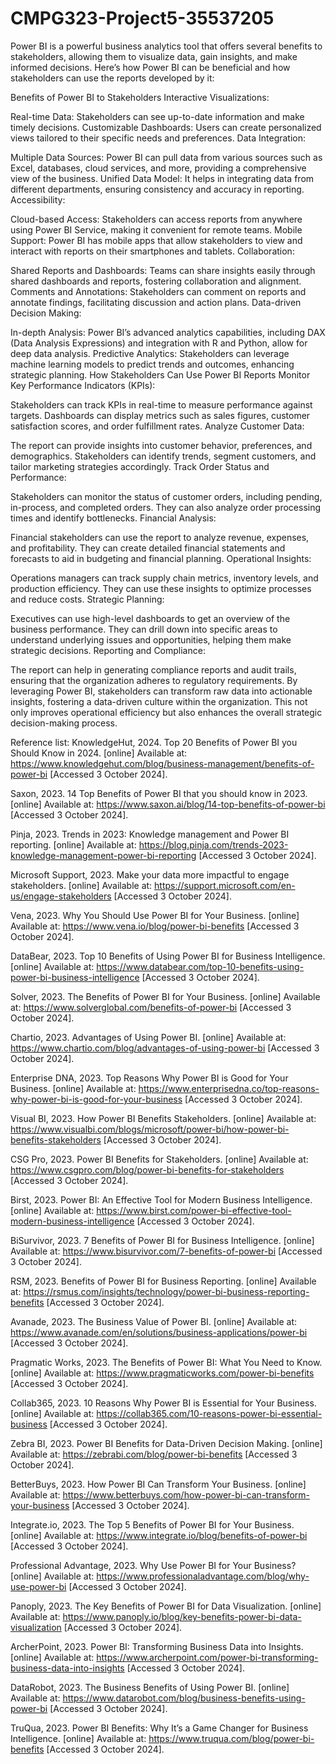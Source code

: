 # CMPG323-Project5-35537205
Power BI is a powerful business analytics tool that offers several benefits to stakeholders, allowing them to visualize data, gain insights, and make informed decisions. Here’s how Power BI can be beneficial and how stakeholders can use the reports developed by it:

Benefits of Power BI to Stakeholders
Interactive Visualizations:

Real-time Data: Stakeholders can see up-to-date information and make timely decisions.
Customizable Dashboards: Users can create personalized views tailored to their specific needs and preferences.
Data Integration:

Multiple Data Sources: Power BI can pull data from various sources such as Excel, databases, cloud services, and more, providing a comprehensive view of the business.
Unified Data Model: It helps in integrating data from different departments, ensuring consistency and accuracy in reporting.
Accessibility:

Cloud-based Access: Stakeholders can access reports from anywhere using Power BI Service, making it convenient for remote teams.
Mobile Support: Power BI has mobile apps that allow stakeholders to view and interact with reports on their smartphones and tablets.
Collaboration:

Shared Reports and Dashboards: Teams can share insights easily through shared dashboards and reports, fostering collaboration and alignment.
Comments and Annotations: Stakeholders can comment on reports and annotate findings, facilitating discussion and action plans.
Data-driven Decision Making:

In-depth Analysis: Power BI’s advanced analytics capabilities, including DAX (Data Analysis Expressions) and integration with R and Python, allow for deep data analysis.
Predictive Analytics: Stakeholders can leverage machine learning models to predict trends and outcomes, enhancing strategic planning.
How Stakeholders Can Use Power BI Reports
Monitor Key Performance Indicators (KPIs):

Stakeholders can track KPIs in real-time to measure performance against targets. Dashboards can display metrics such as sales figures, customer satisfaction scores, and order fulfillment rates.
Analyze Customer Data:

The report can provide insights into customer behavior, preferences, and demographics. Stakeholders can identify trends, segment customers, and tailor marketing strategies accordingly.
Track Order Status and Performance:

Stakeholders can monitor the status of customer orders, including pending, in-process, and completed orders. They can also analyze order processing times and identify bottlenecks.
Financial Analysis:

Financial stakeholders can use the report to analyze revenue, expenses, and profitability. They can create detailed financial statements and forecasts to aid in budgeting and financial planning.
Operational Insights:

Operations managers can track supply chain metrics, inventory levels, and production efficiency. They can use these insights to optimize processes and reduce costs.
Strategic Planning:

Executives can use high-level dashboards to get an overview of the business performance. They can drill down into specific areas to understand underlying issues and opportunities, helping them make strategic decisions.
Reporting and Compliance:

The report can help in generating compliance reports and audit trails, ensuring that the organization adheres to regulatory requirements.
By leveraging Power BI, stakeholders can transform raw data into actionable insights, fostering a data-driven culture within the organization. This not only improves operational efficiency but also enhances the overall strategic decision-making process.

Reference list:
KnowledgeHut, 2024. Top 20 Benefits of Power BI you Should Know in 2024. [online] Available at: https://www.knowledgehut.com/blog/business-management/benefits-of-power-bi [Accessed 3 October 2024].

Saxon, 2023. 14 Top Benefits of Power BI that you should know in 2023. [online] Available at: https://www.saxon.ai/blog/14-top-benefits-of-power-bi [Accessed 3 October 2024].

Pinja, 2023. Trends in 2023: Knowledge management and Power BI reporting. [online] Available at: https://blog.pinja.com/trends-2023-knowledge-management-power-bi-reporting [Accessed 3 October 2024].

Microsoft Support, 2023. Make your data more impactful to engage stakeholders. [online] Available at: https://support.microsoft.com/en-us/engage-stakeholders [Accessed 3 October 2024].

Vena, 2023. Why You Should Use Power BI for Your Business. [online] Available at: https://www.vena.io/blog/power-bi-benefits [Accessed 3 October 2024].

DataBear, 2023. Top 10 Benefits of Using Power BI for Business Intelligence. [online] Available at: https://www.databear.com/top-10-benefits-using-power-bi-business-intelligence [Accessed 3 October 2024].

Solver, 2023. The Benefits of Power BI for Your Business. [online] Available at: https://www.solverglobal.com/benefits-of-power-bi [Accessed 3 October 2024].

Chartio, 2023. Advantages of Using Power BI. [online] Available at: https://www.chartio.com/blog/advantages-of-using-power-bi [Accessed 3 October 2024].

Enterprise DNA, 2023. Top Reasons Why Power BI is Good for Your Business. [online] Available at: https://www.enterprisedna.co/top-reasons-why-power-bi-is-good-for-your-business [Accessed 3 October 2024].

Visual BI, 2023. How Power BI Benefits Stakeholders. [online] Available at: https://www.visualbi.com/blogs/microsoft/power-bi/how-power-bi-benefits-stakeholders [Accessed 3 October 2024].

CSG Pro, 2023. Power BI Benefits for Stakeholders. [online] Available at: https://www.csgpro.com/blog/power-bi-benefits-for-stakeholders [Accessed 3 October 2024].

Birst, 2023. Power BI: An Effective Tool for Modern Business Intelligence. [online] Available at: https://www.birst.com/power-bi-effective-tool-modern-business-intelligence [Accessed 3 October 2024].

BiSurvivor, 2023. 7 Benefits of Power BI for Business Intelligence. [online] Available at: https://www.bisurvivor.com/7-benefits-of-power-bi [Accessed 3 October 2024].

RSM, 2023. Benefits of Power BI for Business Reporting. [online] Available at: https://rsmus.com/insights/technology/power-bi-business-reporting-benefits [Accessed 3 October 2024].

Avanade, 2023. The Business Value of Power BI. [online] Available at: https://www.avanade.com/en/solutions/business-applications/power-bi [Accessed 3 October 2024].

Pragmatic Works, 2023. The Benefits of Power BI: What You Need to Know. [online] Available at: https://www.pragmaticworks.com/power-bi-benefits [Accessed 3 October 2024].

Collab365, 2023. 10 Reasons Why Power BI is Essential for Your Business. [online] Available at: https://collab365.com/10-reasons-power-bi-essential-business [Accessed 3 October 2024].

Zebra BI, 2023. Power BI Benefits for Data-Driven Decision Making. [online] Available at: https://zebrabi.com/blog/power-bi-benefits [Accessed 3 October 2024].

BetterBuys, 2023. How Power BI Can Transform Your Business. [online] Available at: https://www.betterbuys.com/how-power-bi-can-transform-your-business [Accessed 3 October 2024].

Integrate.io, 2023. The Top 5 Benefits of Power BI for Your Business. [online] Available at: https://www.integrate.io/blog/benefits-of-power-bi [Accessed 3 October 2024].

Professional Advantage, 2023. Why Use Power BI for Your Business? [online] Available at: https://www.professionaladvantage.com/blog/why-use-power-bi [Accessed 3 October 2024].

Panoply, 2023. The Key Benefits of Power BI for Data Visualization. [online] Available at: https://www.panoply.io/blog/key-benefits-power-bi-data-visualization [Accessed 3 October 2024].

ArcherPoint, 2023. Power BI: Transforming Business Data into Insights. [online] Available at: https://www.archerpoint.com/power-bi-transforming-business-data-into-insights [Accessed 3 October 2024].

DataRobot, 2023. The Business Benefits of Using Power BI. [online] Available at: https://www.datarobot.com/blog/business-benefits-using-power-bi [Accessed 3 October 2024].

TruQua, 2023. Power BI Benefits: Why It’s a Game Changer for Business Intelligence. [online] Available at: https://www.truqua.com/blog/power-bi-benefits [Accessed 3 October 2024].
